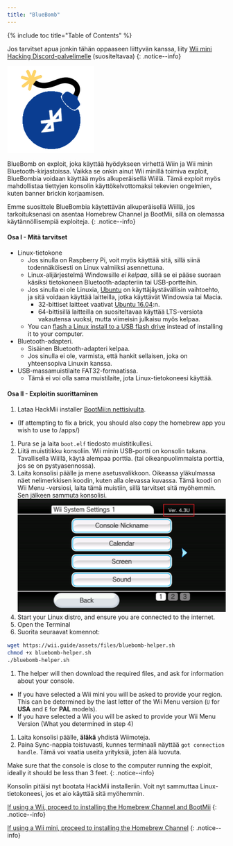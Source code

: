 ```yaml
---
title: "BlueBomb"
---
```


{% include toc title="Table of Contents" %}

Jos tarvitset apua jonkin tähän oppaaseen liittyvän kanssa, liity [Wii mini Hacking Discord-palvelimelle](https://discord.gg/6ryxnkS) (suositeltavaa)
{: .notice--info}

![BlueBomb](/images/bluebomb.png)

BlueBomb on exploit, joka käyttää hyödykseen virhettä Wiin ja Wii minin Bluetooth-kirjastoissa. Vaikka se onkin ainut Wii minillä toimiva exploit, BlueBombia voidaan käyttää myös alkuperäisellä Wiillä. Tämä exploit myös mahdollistaa tiettyjen konsolin käyttökelvottomaksi tekevien ongelmien, kuten banner brickin korjaamisen.

Emme suosittele BlueBombia käytettävän alkuperäisellä Wiillä, jos tarkoituksenasi on asentaa Homebrew Channel ja BootMii, sillä on olemassa käytännöllisempiä exploiteja.
{: .notice--info}

#### Osa I - Mitä tarvitset
- Linux-tietokone
  - Jos sinulla on Raspberry Pi, voit myös käyttää sitä, sillä siinä todennäköisesti on Linux valmiiksi asennettuna.
  - Linux-alijärjestelmä Windowsille *ei kelpaa*, sillä se ei pääse suoraan käsiksi tietokoneen Bluetooth-adapteriin tai USB-portteihin.
  - Jos sinulla ei ole Linuxia, [Ubuntu](https://ubuntu.com/download/desktop) on käyttäjäystävällisin vaihtoehto, ja sitä voidaan käyttää laitteilla, jotka käyttävät Windowsia tai Macia.
    - 32-bittiset laitteet vaativat [Ubuntu 16.04](http://releases.ubuntu.com/16.04/):n.
    - 64-bittisillä laitteilla on suositeltavaa käyttää LTS-versiota vakautensa vuoksi, mutta viimeisin julkaisu myös kelpaa.
  - You can [flash a Linux install to a USB flash drive](https://ubuntu.com/tutorials/tutorial-create-a-usb-stick-on-windows#1-overview) instead of installing it to your computer.
- Bluetooth-adapteri.
  - Sisäinen Bluetooth-adapteri kelpaa.
  - Jos sinulla ei ole, varmista, että hankit sellaisen, joka on yhteensopiva Linuxin kanssa.
- USB-massamuistilaite FAT32-formaatissa.
  - Tämä ei voi olla sama muistilaite, jota Linux-tietokoneesi käyttää.

#### Osa II - Exploitin suorittaminen
1. Lataa HackMii installer [BootMii:n nettisivulta](https://bootmii.org/download/).
- (If attempting to fix a brick, you should also copy the homebrew app you wish to use to /apps/)
1. Pura se ja laita `boot.elf` tiedosto muistitikullesi.
1. Liitä muistitikku konsoliin. Wii minin USB-portti on konsolin takana. Tavallisella Wiillä, käytä alempaa porttia. (tai oikeanpuolimmaista porttia, jos se on pystyasennossa).
1. Laita konsolisi päälle ja mene asetusvalikkoon. Oikeassa yläkulmassa näet nelimerkkisen koodin, kuten alla olevassa kuvassa. Tämä koodi on Wii Menu -versiosi, laita tämä muistiin, sillä tarvitset sitä myöhemmin. Sen jälkeen sammuta konsolisi. ![SystemMenuVersion](/images/Wii/SystemMenuVersion.png)
1. Start your Linux distro, and ensure you are connected to the internet.
1. Open the Terminal
1. Suorita seuraavat komennot:
```bash
wget https://wii.guide/assets/files/bluebomb-helper.sh
chmod +x bluebomb-helper.sh
./bluebomb-helper.sh
```
1. The helper will then download the required files, and ask for information about your console.
  - If you have selected a Wii mini you will be asked to provide your region. This can be determined by the last letter of the Wii Menu version (`U` for **USA** and `E` for **PAL** models).
  - If you have selected a Wii you will be asked to provide your Wii Menu Version (What you determined in step 4)
1. Laita konsolisi päälle, **äläkä** yhdistä Wiimoteja.
1. Paina Sync-nappia toistuvasti, kunnes terminaali näyttää `got connection handle`. Tämä voi vaatia useita yrityksiä, joten älä luovuta.

Make sure that the console is close to the computer running the exploit, ideally it should be less than 3 feet.
{: .notice--info}

Konsolin pitäisi nyt bootata HackMii installeriin. Voit nyt sammuttaa Linux-tietokoneesi, jos et aio käyttää sitä myöhemmin.

[If using a Wii, proceed to installing the Homebrew Channel and BootMii](hbc)
{: .notice--info}

[If using a Wii mini, proceed to installing the Homebrew Channel](hbc-mini)
{: .notice--info}
